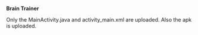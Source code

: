 **Brain Trainer**

Only the MainActivity.java and activity_main.xml are uploaded. Also the apk is uploaded.
